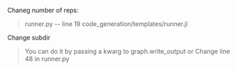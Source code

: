 Chaneg number of reps: 

> runner.py -- line 19
> code_generation/templates/runner.jl

Change subdir

> You can do it by passing a kwarg to graph.write_output
> or Change line 48 in runner.py
